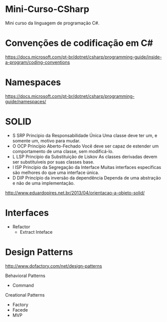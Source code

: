 # Mini-Curso-CSharp
Mini curso da linguagem de programação C#.

# Convenções de codificação em C#
https://docs.microsoft.com/pt-br/dotnet/csharp/programming-guide/inside-a-program/coding-conventions

# Namespaces
https://docs.microsoft.com/pt-br/dotnet/csharp/programming-guide/namespaces/

# SOLID

- S    SRP    Principio da Responsabilidade Única     Uma classe deve ter um, e somente um, motivo para mudar.
- O    OCP    Princípio Aberto-Fechado                Você deve ser capaz de estender um comportamento de uma classe, sem modificá-lo.
- L    LSP    Princípio da Substituição de Liskov     As classes derivadas devem ser substituíveis por suas classes base.
- I    ISP    Princípio da Segregação da Interface    Muitas interfaces específicas são melhores do que uma interface única.
- D    DIP    Princípio da inversão da dependência    Dependa de uma abstração e não de uma implementação.

http://www.eduardopires.net.br/2013/04/orientacao-a-objeto-solid/

# Interfaces
- Refactor
   - Extract Inteface

# Design Patterns
http://www.dofactory.com/net/design-patterns

Behavioral Patterns
- Command

Creational Patterns
- Factory
- Facede
- MVP
